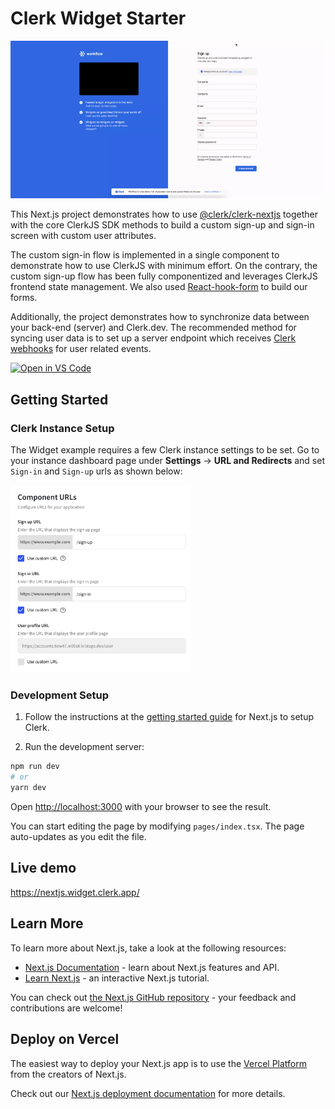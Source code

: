 # Clerk Widget Starter

![Preview](../../docs/widget.gif)

This Next.js project demonstrates how to use [@clerk/clerk-nextjs](https://docs.clerk.dev/get-started/nextjs?utm_source=github&utm_medium=starters&utm_campaign=widget) together with the core ClerkJS SDK methods to build a custom sign-up and sign-in screen with custom user attributes.

The custom sign-in flow is implemented in a single component to demonstrate how to use ClerkJS with minimum effort. On the contrary, the custom sign-up flow has been fully componentized and leverages ClerkJS frontend state management. We also used [React-hook-form](https://react-hook-form.com) to build our forms.

Additionally, the project demonstrates how to synchronize data between your back-end (server) and Clerk.dev. The recommended method for syncing user data is to set up a server endpoint which receives [Clerk webhooks](https://docs.clerk.dev/reference/webhooks) for user related events.

[![Open in VS Code](https://open.vscode.dev/badges/open-in-vscode.svg)](https://open.vscode.dev/clerkinc/clerk-nextjs-examples)

## Getting Started

### Clerk Instance Setup

The Widget example requires a few Clerk instance settings to be set. Go to your instance dashboard page under **Settings** → **URL and Redirects** and set `Sign-in` and `Sign-up` urls as shown below:

<img height="300px" src="../../docs/widget-url-and-redirects-settings.png"/>

### Development Setup

1. Follow the instructions at the [getting started guide](https://docs.clerk.dev/get-started/nextjs?utm_source=github&utm_medium=starters&utm_campaign=widget) for Next.js to setup Clerk.

2. Run the development server:

```bash
npm run dev
# or
yarn dev
```

Open [http://localhost:3000](http://localhost:3000) with your browser to see the result.

You can start editing the page by modifying `pages/index.tsx`. The page auto-updates as you edit the file.

## Live demo

https://nextjs.widget.clerk.app/

## Learn More

To learn more about Next.js, take a look at the following resources:

- [Next.js Documentation](https://nextjs.org/docs) - learn about Next.js features and API.
- [Learn Next.js](https://nextjs.org/learn) - an interactive Next.js tutorial.

You can check out [the Next.js GitHub repository](https://github.com/vercel/next.js/) - your feedback and contributions are welcome!

## Deploy on Vercel

The easiest way to deploy your Next.js app is to use the [Vercel Platform](https://vercel.com/new?utm_medium=default-template&filter=next.js&utm_source=create-next-app&utm_campaign=create-next-app-readme) from the creators of Next.js.

Check out our [Next.js deployment documentation](https://nextjs.org/docs/deployment) for more details.
